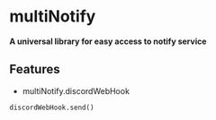 # multiNotify
**A universal library for easy access to notify service**

## Features
- multiNotify.discordWebHook
<!-- FEATURE DESCRIPTION HERE -->
`discordWebHook.send()`
